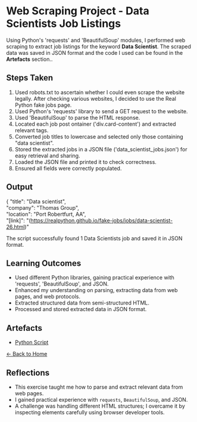 # Web Scraping Project - Data Scientists Job Listings

Using Python's 'requests' and 'BeautifulSoup' modules, I performed web scraping to extract job listings for the keyword **Data Scientist**. The scraped data was saved in JSON format and the code I used can be found in the **Artefacts** section..

## Steps Taken
1. Used robots.txt to ascertain whether I could even scrape the website legally. After checking various websites, I decided to use the Real Python fake jobs page.
2. Used Python's 'requests' library to send a GET request to the website.
3. Used 'BeautifulSoup' to parse the HTML response.
4. Located each job post ontainer ('div.card-content') and extracted relevant tags.
5. Converted job titles to lowercase and selected only those containing "data scientist".
6. Stored the extracted jobs in a JSON file ('data_scientist_jobs.json') for easy retrieval and sharing.
7. Loaded the JSON file and printed it to check correctness.
8. Ensured all fields were correctly populated.

## Output
{
        "title": "Data scientist", <br />
        "company": "Thomas Group", <br />
        "location": "Port Robertfurt, AA", <br />
        "[link]": "(https://realpython.github.io/fake-jobs/jobs/data-scientist-26.html)"

The script successfully found 1 Data Scientists job and saved it in JSON format.

## Learning Outcomes
- Used different Python libraries, gaining practical experience with 'requests', 'BeautifulSoup', and JSON. 
- Enhanced my understanding on parsing, extracting data from web pages, and web protocols.
- Extracted structured data from semi-structured HTML.
- Processed and stored extracted data in JSON format.

## Artefacts
- [Python Script](web-scraping-code.py)

  
[← Back to Home](../index.md)


## Reflections
- This exercise taught me how to parse and extract relevant data from web pages.
- I gained practical experience with `requests`, `BeautifulSoup`, and JSON.
- A challenge was handling different HTML structures; I overcame it by inspecting elements carefully using browser developer tools.







